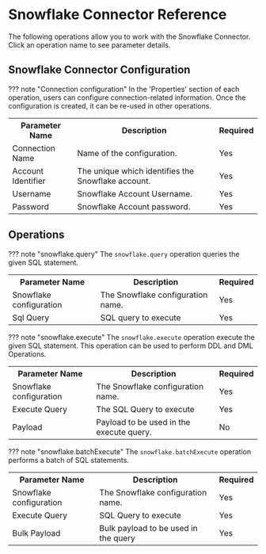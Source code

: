 # Snowflake Connector Reference

The following operations allow you to work with the Snowflake Connector. Click an operation name to see parameter details.

## Snowflake Connector Configuration

??? note "Connection configuration"
    In the 'Properties' section of each operation, users can configure connection-related information. Once the configuration is created, it can be re-used in other operations.
    <table>
        <tr>
            <th>Parameter Name</th>
            <th>Description</th>
            <th>Required</th>
        </tr>
        <tr>
            <td>Connection Name</td>
            <td>Name of the configuration.</td>
            <td>Yes</td>
        </tr>
        <tr>
            <td>Account Identifier</td>
            <td>The unique which identifies the Snowflake account.</td>
            <td>Yes</td>
        </tr>
        <tr>
            <td>Username</td>
            <td>Snowflake Account Username.</td>
            <td>Yes</td>
        </tr>
        <tr>
            <td>Password</td>
            <td>Snowflake Account password.</td>
            <td>Yes</td>
        </tr>
    </table>


## Operations

??? note "snowflake.query"
    The `snowflake.query` operation queries the given SQL statement.
    <table>
        <tr>
            <th>Parameter Name</th>
            <th>Description</th>
            <th>Required</th>
        </tr>
        <tr>
            <td>Snowflake configuration</td>
            <td>The Snowflake configuration name.</td>
            <td>Yes</td>
        </tr>
        <tr>
            <td>Sql Query</td>
            <td>SQL query to execute</td>
            <td>Yes</td>
        </tr>
      </table>

??? note "snowflake.execute"
    The `snowflake.execute` operation execute the given SQL statement. This operation can be used to perform DDL and DML Operations.
    <table>
        <tr>
            <th>Parameter Name</th>
            <th>Description</th>
            <th>Required</th>
        </tr>
        <tr>
            <td>Snowflake configuration</td>
            <td>The Snowflake configuration name.</td>
            <td>Yes</td>
        </tr>
        <tr>
            <td>Execute Query</td>
            <td>The SQL Query to execute</td>
            <td>Yes</td>
        </tr>
        <tr>
            <td>Payload</td>
            <td>Payload to be used in the execute query.</td>
            <td>No</td>
        </tr>
    </table>

??? note "snowflake.batchExecute"
    The `snowflake.batchExecute` operation performs a batch of SQL statements. 
    <table>
        <tr>
            <th>Parameter Name</th>
            <th>Description</th>
            <th>Required</th>
        </tr>
        <tr>
            <td>Snowflake configuration</td>
            <td>The Snowflake configuration name.</td>
            <td>Yes</td>
        </tr>
        <tr>
            <td>Execute Query</td>
            <td>SQL Query to execute</td>
            <td>Yes</td>
        </tr>
        <tr>
            <td>Bulk Payload</td>
            <td>Bulk payload to be used in the query</td>
            <td>Yes</td>
        </tr>
    </table>
